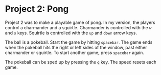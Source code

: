 <h1>Project 2: Pong</h1>

Project 2 was to make a playable game of pong. In my version, the players control a charmander and a squirtle. Charmander is controlled 
with the `w` and `s` keys. Squirtle is controlled with the `up` and `down` arrow keys.

The ball is a pokeball. Start the game by hitting `spacebar`. The game ends when the pokeball hits the right or left sides of the
window, past either charmander or squirtle. To start another game, press `spacebar` again.

The pokeball can be sped up by pressing the `q` key. The speed resets each game.
